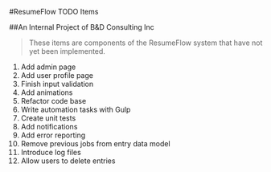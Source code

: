 #ResumeFlow TODO Items

##An Internal Project of B&D Consulting Inc

> These items are components of the ResumeFlow system
> that have not yet been implemented.

1. Add admin page
2. Add user profile page
3. Finish input validation
4. Add animations
5. Refactor code base
6. Write automation tasks with Gulp
7. Create unit tests
8. Add notifications
9. Add error reporting
10. Remove previous jobs from entry data model
11. Introduce log files
12. Allow users to delete entries